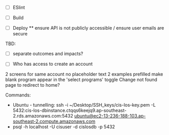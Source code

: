 - [ ] ESlint  
- [ ] Build  
- [ ] Deploy ** ensure API is not publicly accessible / ensure user emails are secure  


TBD: 
- [ ] separate outcomes and impacts?  
- [ ] Who has access to create an account  



2 screens for same account
no placeholder text
2 examples prefilled
make blank program appear in the 'select programs' toggle
Change not found page to redirect to home?

Commands:
 - Ubuntu - tunnelling: ssh -i ~/Desktop/SSH_keys/cis-los-key.pem -L 5432:cis-los-dbinstance.ctqqs6keejq9.ap-southeast-2.rds.amazonaws.com:5432 ubuntu@ec2-13-236-188-103.ap-southeast-2.compute.amazonaws.com
- psql -h localhost -U cisuser -d cislosdb -p 5432
